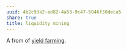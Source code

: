 ```yaml
---
uuid: 4b2c93a2-ad82-4a53-9c47-5046f30deca5
share: true
title: liquidity mining
---
```

A from of [yield farming](../6a0d37b9-bf8d-44a1-b236-4c16af4e1924).